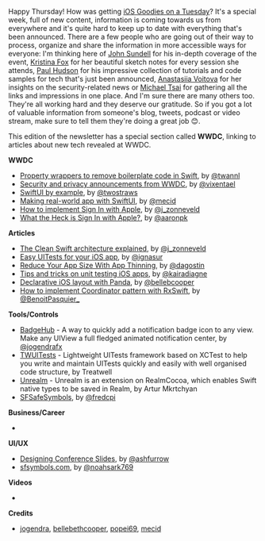 Happy Thursday! How was getting [iOS Goodies on a Tuesday](https://ios-goodies.com/post/185370134786/week-2845-wwdc-special)? It's a special week, full of new content, information is coming towards us from everywhere and it's quite hard to keep up to date with everything that's been announced. There are a few people who are going out of their way to process, organize and share the information in more accessible ways for everyone: I'm thinking here of [John Sundell](https://twitter.com/johnsundell) for his in-depth coverage of the event, [Kristina Fox](https://twitter.com/krstnfx) for her beautiful sketch notes for every session she attends, [Paul Hudson](https://twitter.com/twostraws) for his impressive collection of tutorials and code samples for tech that's just been announced, [Anastasiia Voitova](https://twitter.com/vixentael) for her insights on the security-related news or [Michael Tsai](https://twitter.com/mjtsai) for gathering all the links and impressions in one place. And I'm sure there are many others too. They're all working hard and they deserve our gratitude. So if you got a lot of valuable information from someone's blog, tweets, podcast or video stream, make sure to tell them they're doing a great job 😊.

This edition of the newsletter has a special section called **WWDC**, linking to articles about new tech revealed at WWDC.

**WWDC**

* [Property wrappers to remove boilerplate code in Swift](https://www.avanderlee.com/swift/property-wrappers/), by [@twannl](https://www.twitter.com/twannl)
* [Security and privacy announcements from WWDC](https://wwdcbysundell.com/2019/anastasiia-voitova-on-security/), by [@vixentael](https://twitter.com/vixentael)
* [SwiftUI by example](https://www.hackingwithswift.com/quick-start/swiftui), by [@twostraws](https://twitter.com/twostraws)
* [Making real-world app with SwiftUI](https://mecid.github.io/2019/06/05/swiftui-making-real-world-app/), by [@mecid](https://twitter.com/mecid)
* [How to implement Sign In with Apple](https://zonneveld.dev/sign-in-with-apple/), by [@j_zonneveld](https://twitter.com/j_zonneveld)
* [What the Heck is Sign In with Apple?](https://developer.okta.com/blog/2019/06/04/what-the-heck-is-sign-in-with-apple), by [@aaronpk](https://twitter.com/aaronpk)

**Articles**

* [The Clean Swift architecture explained](https://zonneveld.dev/the-clean-swift-architecture-explained/), by [@j_zonneveld](https://twitter.com/j_zonneveld)
* [Easy UITests for your iOS app](https://treatwell.engineering/easy-uitests-for-your-ios-app-6af7aa3457), by [@ignasur](https://twitter.com/ignasur)
* [Reduce Your App Size With App Thinning](https://agostini.tech/2019/06/02/reduce-your-app-size-with-app-thinning/), by [@dagostin](https://twitter.com/dagostin)
* [Tips and tricks on unit testing iOS apps](https://www.kairadiagne.com/2019/05/31/ios-testing-tips-and-tricks), by [@kairadiagne](https://twitter.com/kairadiagne)
* [Declarative iOS layout with Panda](http://blog.bellebcooper.com/ios-layout-with-panda.html), by [@bellebcooper](http://www.twitter.com/bellebcooper)
* [How to implement Coordinator pattern with RxSwift](https://benoitpasquier.com/integrate-coordinator-pattern-in-rxswift/), by [@BenoitPasquier_](https://twitter.com/benoitpasquier_)

**Tools/Controls**

* [BadgeHub](https://github.com/jogendra/BadgeHub) - A way to quickly add a notification badge icon to any view. Make any UIView a full fledged animated notification center, by [@jogendrafx](https://twitter.com/jogendrafx)
* [TWUITests](https://github.com/treatwell/twuitests) - Lightweight UITests framework based on XCTest to help you write and maintain UITests quickly and easily with well organised code structure, by Treatwell
* [Unrealm](https://github.com/arturdev/Unrealm) - Unrealm is an extension on RealmCocoa, which enables Swift native types to be saved in Realm, by Artur Mkrtchyan
* [SFSafeSymbols](https://github.com/piknotech/SFSafeSymbols/), by [@fredcpi](https://twitter.com/fredcpi)

**Business/Career**

* 

**UI/UX**

* [Designing Conference Slides](https://ashfurrow.com/blog/designing-conference-slides/), by [@ashfurrow](https://twitter.com/ashfurrow)
* [sfsymbols.com](https://sfsymbols.com/), by [@noahsark769](https://twitter.com/noahsark769)

**Videos**

* 

**Credits**

* [jogendra](https://github.com/jogendra), [bellebethcooper](https://github.com/bellebethcooper/), [popei69](https://github.com/popei69), [mecid](https://github.com/mecid)
